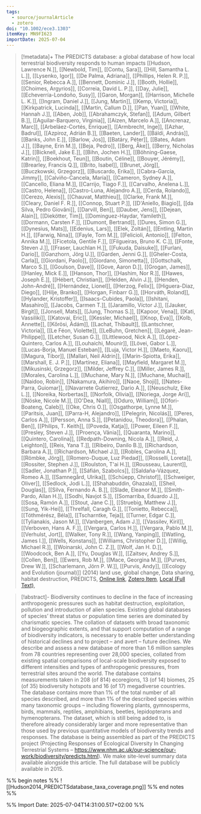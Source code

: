 ```yaml
---
tags:
  - source/journalArticle
  - zotero
doi: "10.1002/ece3.1303"
itemKey: MN9FI623
importDate: 2025-07-04
---
```

>[!metadata]+
> The PREDICTS database: a global database of how local terrestrial biodiversity responds to human impacts
> [[Hudson, Lawrence N.]], [[Newbold, Tim]], [[Contu, Sara]], [[Hill, Samantha L. L.]], [[Lysenko, Igor]], [[De Palma, Adriana]], [[Phillips, Helen R. P.]], [[Senior, Rebecca A.]], [[Bennett, Dominic J.]], [[Booth, Hollie]], [[Choimes, Argyrios]], [[Correia, David L. P.]], [[Day, Julie]], [[Echeverría-Londoño, Susy]], [[Garon, Morgan]], [[Harrison, Michelle L. K.]], [[Ingram, Daniel J.]], [[Jung, Martin]], [[Kemp, Victoria]], [[Kirkpatrick, Lucinda]], [[Martin, Callum D.]], [[Pan, Yuan]], [[White, Hannah J.]], [[Aben, Job]], [[Abrahamczyk, Stefan]], [[Adum, Gilbert B.]], [[Aguilar-Barquero, Virginia]], [[Aizen, Marcelo A.]], [[Ancrenaz, Marc]], [[Arbeláez-Cortés, Enrique]], [[Armbrecht, Inge]], [[Azhar, Badrul]], [[Azpiroz, Adrián B.]], [[Baeten, Lander]], [[Báldi, András]], [[Banks, John E.]], [[Barlow, Jos]], [[Batáry, Péter]], [[Bates, Adam J.]], [[Bayne, Erin M.]], [[Beja, Pedro]], [[Berg, Åke]], [[Berry, Nicholas J.]], [[Bicknell, Jake E.]], [[Bihn, Jochen H.]], [[Böhning-Gaese, Katrin]], [[Boekhout, Teun]], [[Boutin, Céline]], [[Bouyer, Jérémy]], [[Brearley, Francis Q.]], [[Brito, Isabel]], [[Brunet, Jörg]], [[Buczkowski, Grzegorz]], [[Buscardo, Erika]], [[Cabra-García, Jimmy]], [[Calviño-Cancela, María]], [[Cameron, Sydney A.]], [[Cancello, Eliana M.]], [[Carrijo, Tiago F.]], [[Carvalho, Anelena L.]], [[Castro, Helena]], [[Castro-Luna, Alejandro A.]], [[Cerda, Rolando]], [[Cerezo, Alexis]], [[Chauvat, Matthieu]], [[Clarke, Frank M.]], [[Cleary, Daniel F. R.]], [[Connop, Stuart P.]], [[D'Aniello, Biagio]], [[da Silva, Pedro Giovâni]], [[Darvill, Ben]], [[Dauber, Jens]], [[Dejean, Alain]], [[Diekötter, Tim]], [[Dominguez-Haydar, Yamileth]], [[Dormann, Carsten F.]], [[Dumont, Bertrand]], [[Dures, Simon G.]], [[Dynesius, Mats]], [[Edenius, Lars]], [[Elek, Zoltán]], [[Entling, Martin H.]], [[Farwig, Nina]], [[Fayle, Tom M.]], [[Felicioli, Antonio]], [[Felton, Annika M.]], [[Ficetola, Gentile F.]], [[Filgueiras, Bruno K. C.]], [[Fonte, Steven J.]], [[Fraser, Lauchlan H.]], [[Fukuda, Daisuke]], [[Furlani, Dario]], [[Ganzhorn, Jörg U.]], [[Garden, Jenni G.]], [[Gheler-Costa, Carla]], [[Giordani, Paolo]], [[Giordano, Simonetta]], [[Gottschalk, Marco S.]], [[Goulson, Dave]], [[Gove, Aaron D.]], [[Grogan, James]], [[Hanley, Mick E.]], [[Hanson, Thor]], [[Hashim, Nor R.]], [[Hawes, Joseph E.]], [[Hébert, Christian]], [[Helden, Alvin J.]], [[Henden, John-André]], [[Hernández, Lionel]], [[Herzog, Felix]], [[Higuera-Diaz, Diego]], [[Hilje, Branko]], [[Horgan, Finbarr G.]], [[Horváth, Roland]], [[Hylander, Kristoffer]], [[Isaacs-Cubides, Paola]], [[Ishitani, Masahiro]], [[Jacobs, Carmen T.]], [[Jaramillo, Víctor J.]], [[Jauker, Birgit]], [[Jonsell, Mats]], [[Jung, Thomas S.]], [[Kapoor, Vena]], [[Kati, Vassiliki]], [[Katovai, Eric]], [[Kessler, Michael]], [[Knop, Eva]], [[Kolb, Annette]], [[Kőrösi, Ádám]], [[Lachat, Thibault]], [[Lantschner, Victoria]], [[Le Féon, Violette]], [[LeBuhn, Gretchen]], [[Légaré, Jean-Philippe]], [[Letcher, Susan G.]], [[Littlewood, Nick A.]], [[López-Quintero, Carlos A.]], [[Louhaichi, Mounir]], [[Lövei, Gabor L.]], [[Lucas-Borja, Manuel Esteban]], [[Luja, Victor H.]], [[Maeto, Kaoru]], [[Magura, Tibor]], [[Mallari, Neil Aldrin]], [[Marin-Spiotta, Erika]], [[Marshall, E. J. P.]], [[Martínez, Eliana]], [[Mayfield, Margaret M.]], [[Mikusinski, Grzegorz]], [[Milder, Jeffrey C.]], [[Miller, James R.]], [[Morales, Carolina L.]], [[Muchane, Mary N.]], [[Muchane, Muchai]], [[Naidoo, Robin]], [[Nakamura, Akihiro]], [[Naoe, Shoji]], [[Nates-Parra, Guiomar]], [[Navarrete Gutierrez, Dario A.]], [[Neuschulz, Eike L.]], [[Noreika, Norbertas]], [[Norfolk, Olivia]], [[Noriega, Jorge Ari]], [[Nöske, Nicole M.]], [[O'Dea, Niall]], [[Oduro, William]], [[Ofori-Boateng, Caleb]], [[Oke, Chris O.]], [[Osgathorpe, Lynne M.]], [[Paritsis, Juan]], [[Parra-H, Alejandro]], [[Pelegrin, Nicolás]], [[Peres, Carlos A.]], [[Persson, Anna S.]], [[Petanidou, Theodora]], [[Phalan, Ben]], [[Philips, T. Keith]], [[Poveda, Katja]], [[Power, Eileen F.]], [[Presley, Steven J.]], [[Proença, Vânia]], [[Quaranta, Marino]], [[Quintero, Carolina]], [[Redpath-Downing, Nicola A.]], [[Reid, J. Leighton]], [[Reis, Yana T.]], [[Ribeiro, Danilo B.]], [[Richardson, Barbara A.]], [[Richardson, Michael J.]], [[Robles, Carolina A.]], [[Römbke, Jörg]], [[Romero-Duque, Luz Piedad]], [[Rosselli, Loreta]], [[Rossiter, Stephen J.]], [[Roulston, T'ai H.]], [[Rousseau, Laurent]], [[Sadler, Jonathan P.]], [[Sáfián, Szabolcs]], [[Saldaña-Vázquez, Romeo A.]], [[Samnegård, Ulrika]], [[Schüepp, Christof]], [[Schweiger, Oliver]], [[Sedlock, Jodi L.]], [[Shahabuddin, Ghazala]], [[Sheil, Douglas]], [[Silva, Fernando A. B.]], [[Slade, Eleanor M.]], [[Smith-Pardo, Allan H.]], [[Sodhi, Navjot S.]], [[Somarriba, Eduardo J.]], [[Sosa, Ramón A.]], [[Stout, Jane C.]], [[Struebig, Matthew J.]], [[Sung, Yik-Hei]], [[Threlfall, Caragh G.]], [[Tonietto, Rebecca]], [[Tóthmérész, Béla]], [[Tscharntke, Teja]], [[Turner, Edgar C.]], [[Tylianakis, Jason M.]], [[Vanbergen, Adam J.]], [[Vassilev, Kiril]], [[Verboven, Hans A. F.]], [[Vergara, Carlos H.]], [[Vergara, Pablo M.]], [[Verhulst, Jort]], [[Walker, Tony R.]], [[Wang, Yanping]], [[Watling, James I.]], [[Wells, Konstans]], [[Williams, Christopher D.]], [[Willig, Michael R.]], [[Woinarski, John C. Z.]], [[Wolf, Jan H. D.]], [[Woodcock, Ben A.]], [[Yu, Douglas W.]], [[Zaitsev, Andrey S.]], [[Collen, Ben]], [[Ewers, Rob M.]], [[Mace, Georgina M.]], [[Purves, Drew W.]], [[Scharlemann, Jörn P. W.]], [[Purvis, Andy]], 
> [[Ecology and Evolution (journal)]] (2014)
> land use, global change, Data sharing, habitat destruction, PREDICTS, 
> [Online link](https://onlinelibrary.wiley.com/doi/abs/10.1002/ece3.1303), [Zotero Item](zotero://select/library/items/MN9FI623), [Local (Full Text)](file://C:/Users/aburg/Documents/references/zotero/storage/I9MJQW5R/Hudson2014_PREDICTSdatabase.pdf), 

>[!abstract]-
>Biodiversity continues to decline in the face of increasing anthropogenic pressures such as habitat destruction, exploitation, pollution and introduction of alien species. Existing global databases of species’ threat status or population time series are dominated by charismatic species. The collation of datasets with broad taxonomic and biogeographic extents, and that support computation of a range of biodiversity indicators, is necessary to enable better understanding of historical declines and to project – and avert – future declines. We describe and assess a new database of more than 1.6 million samples from 78 countries representing over 28,000 species, collated from existing spatial comparisons of local-scale biodiversity exposed to different intensities and types of anthropogenic pressures, from terrestrial sites around the world. The database contains measurements taken in 208 (of 814) ecoregions, 13 (of 14) biomes, 25 (of 35) biodiversity hotspots and 16 (of 17) megadiverse countries. The database contains more than 1% of the total number of all species described, and more than 1% of the described species within many taxonomic groups – including flowering plants, gymnosperms, birds, mammals, reptiles, amphibians, beetles, lepidopterans and hymenopterans. The dataset, which is still being added to, is therefore already considerably larger and more representative than those used by previous quantitative models of biodiversity trends and responses. The database is being assembled as part of the PREDICTS project (Projecting Responses of Ecological Diversity In Changing Terrestrial Systems – https://www.nhm.ac.uk/our-science/our-work/biodiversity/predicts.html). We make site-level summary data available alongside this article. The full database will be publicly available in 2015.

%% begin notes %%
![[Hudson2014_PREDICTSdatabase_taxa_coverage.png]]
%% end notes %%

%% Import Date: 2025-07-04T14:31:00.517+02:00 %%
